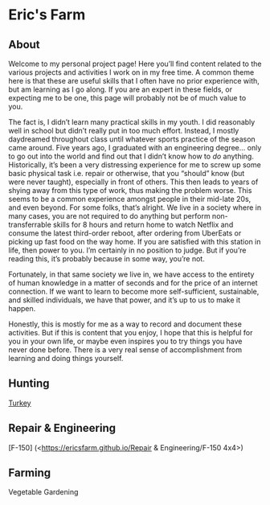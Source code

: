 # Eric's Farm

## About

Welcome to my personal project page! Here you’ll find content related to the various projects and activities I work on in my free time. A common theme here is that these are useful skills that I often have no prior experience with, but am learning as I go along. If you are an expert in these fields, or expecting me to be one, this page will probably not be of much value to you. 

The fact is, I didn’t learn many practical skills in my youth. I did reasonably well in school but didn’t really put in too much effort. Instead, I mostly daydreamed throughout class until whatever sports practice of the season came around. Five years ago, I graduated with an engineering degree… only to go out into the world and find out that I didn’t know how to *do* anything. Historically, it’s been a very distressing experience for me to screw up some basic physical task i.e. repair or otherwise, that you “should” know (but were never taught), especially in front of others. This then leads to years of shying away from this type of work, thus making the problem worse. This seems to be a common experience amongst people in their mid-late 20s, and even beyond. For some folks, that’s alright. We live in a society where in many cases, you are not required to do anything but perform non-transferrable skills for 8 hours and return home to watch Netflix and consume the latest third-order reboot, after ordering from UberEats or picking up fast food on the way home. If you are satisfied with this station in life, then power to you. I’m certainly in no position to judge. But if you’re reading this, it’s probably because in some way, you’re not. 

Fortunately, in that same society we live in, we have access to the entirety of human knowledge in a matter of seconds and for the price of an internet connection. If we want to learn to become more self-sufficient, sustainable, and skilled individuals, we have that power, and it’s up to us to make it happen. 

Honestly, this is mostly for me as a way to record and document these activities. But if this is content that you enjoy, I hope that this is helpful for you in your own life, or maybe even inspires you to try things you have never done before. There is a very real sense of accomplishment from learning and doing things yourself. 


## Hunting

[Turkey](https://ericsfarm.github.io/hunting/turkey.html)

## Repair & Engineering

[F-150] (<https://ericsfarm.github.io/Repair & Engineering/F-150 4x4>)

## Farming

Vegetable Gardening
